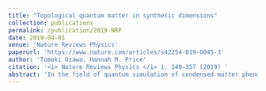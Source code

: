 ```yaml
---
title: "Topological quantum matter in synthetic dimensions"
collection: publications
permalink: /publication/2019-NRP
date: 2019-04-01
venue: 'Nature Reviews Physics'
paperurl: 'https://www.nature.com/articles/s42254-019-0045-3'
author: 'Tomoki Ozawa, Hannah M. Price'
citation: '<i> Nature Reviews Physics </i> 1, 349–357 (2019) '
abstract: 'In the field of quantum simulation of condensed matter phenomena by artificially engineering the Hamiltonian of an atomic, molecular or optical system, the concept of synthetic dimensions has recently emerged as a powerful way to emulate phenomena such as topological phases of matter, which are now of great interest across many areas of physics. The main idea of a synthetic dimension is to couple together suitable degrees of freedom, such as a set of internal atomic states, in order to mimic the motion of a particle along an extra spatial dimension. This approach provides a way to engineer lattice Hamiltonians and enables the realization of higher-dimensional topological models in platforms with lower dimensionality. We give an overview of the recent progress in studying topological matter in synthetic dimensions. After reviewing proposals and realizations in various set-ups, we discuss future prospects in many-body physics, applications and topological effects in three or more spatial dimensions.'
---
```

